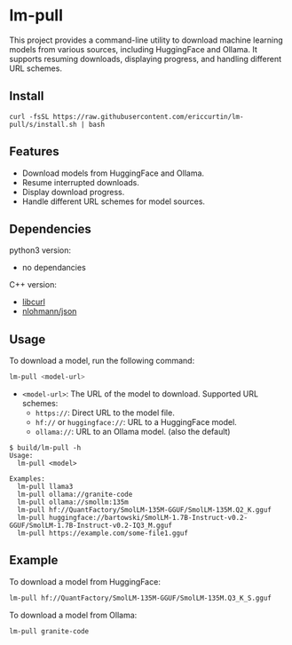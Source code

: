 # lm-pull

This project provides a command-line utility to download machine learning models from various sources, including HuggingFace and Ollama. It supports resuming downloads, displaying progress, and handling different URL schemes.

## Install

```
curl -fsSL https://raw.githubusercontent.com/ericcurtin/lm-pull/s/install.sh | bash
```

## Features

- Download models from HuggingFace and Ollama.
- Resume interrupted downloads.
- Display download progress.
- Handle different URL schemes for model sources.

## Dependencies

python3 version:

- no dependancies

C++ version:

- [libcurl](https://curl.se/libcurl/)
- [nlohmann/json](https://github.com/nlohmann/json)

## Usage

To download a model, run the following command:
```sh
lm-pull <model-url>
```
- `<model-url>`: The URL of the model to download. Supported URL schemes:
  - `https://`: Direct URL to the model file.
  - `hf://` or `huggingface://`: URL to a HuggingFace model.
  - `ollama://`: URL to an Ollama model. (also the default)

```
$ build/lm-pull -h
Usage:
  lm-pull <model>

Examples:
  lm-pull llama3
  lm-pull ollama://granite-code
  lm-pull ollama://smollm:135m
  lm-pull hf://QuantFactory/SmolLM-135M-GGUF/SmolLM-135M.Q2_K.gguf
  lm-pull huggingface://bartowski/SmolLM-1.7B-Instruct-v0.2-GGUF/SmolLM-1.7B-Instruct-v0.2-IQ3_M.gguf
  lm-pull https://example.com/some-file1.gguf
```

## Example

To download a model from HuggingFace:
```sh
lm-pull hf://QuantFactory/SmolLM-135M-GGUF/SmolLM-135M.Q3_K_S.gguf
```

To download a model from Ollama:
```sh
lm-pull granite-code
```

